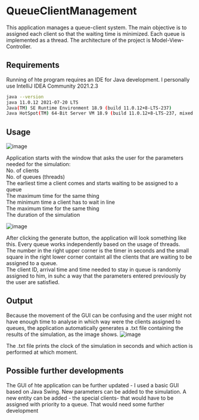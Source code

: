 # QueueClientManagement

This application manages a queue-client system. The main objective is to assigned each client so that the waiting time is minimized. Each queue is implemented as a thread. The architecture of the project is Model-View-Controller.

## Requirements

Running of hte program requires an IDE for Java development.
I personally use IntelliJ IDEA Community 2021.2.3

```bash
java --version
java 11.0.12 2021-07-20 LTS
Java(TM) SE Runtime Environment 18.9 (build 11.0.12+8-LTS-237)
Java HotSpot(TM) 64-Bit Server VM 18.9 (build 11.0.12+8-LTS-237, mixed mode)
```

## Usage
![image](https://user-images.githubusercontent.com/69772634/205071933-ac66a749-d1f4-4a33-9691-acdda0ca3ee0.png)

Application starts with the window that asks the user for the parameters needed for the simulation:  
    No. of clients  
    No. of queues (threads)  
    The earliest time a client comes and starts waiting to be assigned to a queue  
    The maximum time for the same thing  
    The minimum time a client has to wait in line  
    The maximum time for the same thing  
    The duration of the simulation  

![image](https://user-images.githubusercontent.com/69772634/205073697-7f4d9974-0d91-45c5-94d5-826d5f129ddf.png)

After clicking the generate button, the application will look something like this. Every queue works independently based on the usage of threads.   
The number in the right upper corner is the timer in seconds and the small square in the right lower corner containt all the clients that are waiting to be assigned to a queue.  
The client ID, arrival time and time needed to stay in queue is randomly assigned to him, in suhc a way that the parameters entered previously by the user are satisfied.  

## Output

Because the movement of the GUI can be confusing and the user might not have enough time to analyse in which way were the clients assigned to queues, the application automatically generates a .txt file containing the results of the simulation, as the image shows.
![image](https://user-images.githubusercontent.com/69772634/205073288-b9cd6a39-16d6-4485-8eba-639d3c3aca47.png)

The .txt file prints the clock of the simulation in seconds and which action is performed at which moment.

## Possible further developments

The GUI of hte application can be further updated - I used a basic GUI based on Java Swing.
New parameters can be added to the simulation.
A new entity can be added - the special clients- that would have to be assigned with priority to a queue. That would need some further development


